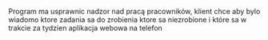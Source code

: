 Program ma usprawnic nadzor nad pracą pracowników, klient chce aby bylo wiadomo ktore zadania sa do zrobienia ktore sa niezrobione i które sa w trakcie 
za tydzien
aplikacja webowa na telefon
